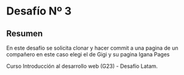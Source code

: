 # Desafío Nº 3

## Resumen

En este desafío se solicita clonar y hacer commit a una pagina de un compañero en este caso elegi el de Gigi y su pagina Igana Pages

Curso Introducción al desarrollo web (G23) - Desafío Latam.
